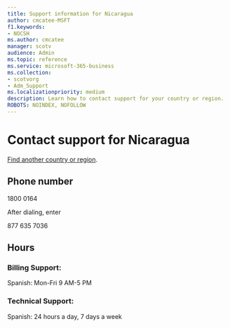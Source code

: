 ```yaml
---                                
title: Support information for Nicaragua
author: cmcatee-MSFT
f1.keywords:
- NOCSH
ms.author: cmcatee
manager: scotv
audience: Admin
ms.topic: reference
ms.service: microsoft-365-business
ms.collection:
- scotvorg 
- Adm_Support
ms.localizationpriority: medium
description: Learn how to contact support for your country or region.
ROBOTS: NOINDEX, NOFOLLOW
---
```


# Contact support for Nicaragua

[Find another country or region](../get-help-support.md).

## Phone number
1800 0164

After dialing, enter

877 635 7036

## Hours
### Billing Support:

Spanish: Mon-Fri 9 AM-5 PM

### Technical Support:

Spanish: 24 hours a day, 7 days a week
